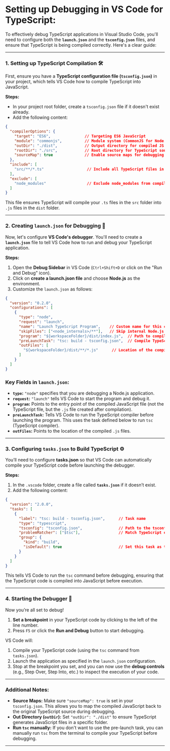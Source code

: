 

# Setting up Debugging in VS Code for TypeScript:

To effectively debug TypeScript applications in Visual Studio Code, you'll need to configure both the **`launch.json`** and the **`tsconfig.json`** files, and ensure that TypeScript is being compiled correctly. Here's a clear guide:

---

### 1. **Setting up TypeScript Compilation** 🛠️

First, ensure you have a **TypeScript configuration file (`tsconfig.json`)** in your project, which tells VS Code how to compile TypeScript into JavaScript.

**Steps:**
- In your project root folder, create a `tsconfig.json` file if it doesn't exist already.
- Add the following content:

```json
{
  "compilerOptions": {
    "target": "ES6",               // Targeting ES6 JavaScript
    "module": "commonjs",          // Module system (CommonJS for Node.js)
    "outDir": "./dist",            // Output directory for compiled JS files
    "rootDir": "./src",            // Root directory for TypeScript source files
    "sourceMap": true              // Enable source maps for debugging
  },
  "include": [
    "src/**/*.ts"                   // Include all TypeScript files in the src folder
  ],
  "exclude": [
    "node_modules"                  // Exclude node_modules from compilation
  ]
}
```

This file ensures TypeScript will compile your `.ts` files in the `src` folder into `.js` files in the `dist` folder.

---

### 2. **Creating `launch.json` for Debugging** 🎯

Now, let's configure **VS Code's debugger**. You'll need to create a **`launch.json`** file to tell VS Code how to run and debug your TypeScript application.

**Steps:**
1. Open the **Debug Sidebar** in VS Code (`Ctrl+Shift+D` or click on the "Run and Debug" icon).
2. Click on **create a launch.json file** and choose **Node.js** as the environment.
3. Customize the `launch.json` as follows:

```json
{
  "version": "0.2.0",
  "configurations": [
    {
      "type": "node",
      "request": "launch",
      "name": "Launch TypeScript Program",    // Custom name for this configuration
      "skipFiles": ["<node_internals>/**"],   // Skip internal Node.js files
      "program": "${workspaceFolder}/dist/index.js",  // Path to compiled JavaScript file
      "preLaunchTask": "tsc: build - tsconfig.json",  // Compile TypeScript before launch
      "outFiles": [
        "${workspaceFolder}/dist/**/*.js"      // Location of the compiled JS files
      ]
    }
  ]
}
```

### Key Fields in `launch.json`:
- **`type`:** `"node"` specifies that you are debugging a Node.js application.
- **`request`:** `"launch"` tells VS Code to start the program and debug it.
- **`program`:** Points to the entry point of the compiled JavaScript file (not the TypeScript file, but the `.js` file created after compilation).
- **`preLaunchTask`:** Tells VS Code to run the TypeScript compiler before launching the program. This uses the task defined below to run `tsc` (TypeScript compiler).
- **`outFiles`:** Points to the location of the compiled `.js` files.

---

### 3. **Configuring `tasks.json` to Build TypeScript** ⚙️

You’ll need to configure **tasks.json** so that VS Code can automatically compile your TypeScript code before launching the debugger.

**Steps:**
1. In the `.vscode` folder, create a file called **`tasks.json`** if it doesn’t exist.
2. Add the following content:

```json
{
  "version": "2.0.0",
  "tasks": [
    {
      "label": "tsc: build - tsconfig.json",      // Task name
      "type": "typescript",
      "tsconfig": "tsconfig.json",                // Path to the tsconfig.json file
      "problemMatcher": ["$tsc"],                 // Match TypeScript errors
      "group": {
        "kind": "build",
        "isDefault": true                         // Set this task as the default build task
      }
    }
  ]
}
```

This tells VS Code to run the `tsc` command before debugging, ensuring that the TypeScript code is compiled into JavaScript before execution.

---

### 4. **Starting the Debugger** 🚀

Now you’re all set to debug!

1. **Set a breakpoint** in your TypeScript code by clicking to the left of the line number.
2. Press `F5` or click the **Run and Debug** button to start debugging.

VS Code will:
1. Compile your TypeScript code (using the `tsc` command from `tasks.json`).
2. Launch the application as specified in the `launch.json` configuration.
3. Stop at the breakpoint you set, and you can now use the **debug controls** (e.g., Step Over, Step Into, etc.) to inspect the execution of your code.

---

### Additional Notes:

- **Source Maps:** Make sure `"sourceMap": true` is set in your `tsconfig.json`. This allows you to map the compiled JavaScript back to the original TypeScript source during debugging.
- **Out Directory (`outDir`):** Set `"outDir": "./dist"` to ensure TypeScript generates JavaScript files in a specific folder.
- **Run `tsc` manually:** If you don't want to use the pre-launch task, you can manually run `tsc` from the terminal to compile your TypeScript before debugging.

---

